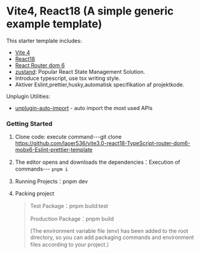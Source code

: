 # Vite4, React18 (A simple generic example template)

This starter template includes:

- [Vite 4](https://vitejs.dev/guide/)
- [React18](https://react.docschina.org/)
- [React Router dom 6](https://reactrouter.com/en/main)
- [zustand](https://github.com/pmndrs/zustand): Popular React State Management Solution.
- Introduce typescript, use tsx writing style.
- Aktiver Eslint,prettier,husky,automatisk specifikation af projektkode.

Unplugin Utilities:

- [unplugin-auto-import](https://github.com/antfu/unplugin-auto-import) - auto import the most used APIs

### Getting Started

1. Clone code: execute command---git clone https://github.com/laoer536/vite3.0-react18-TypeScript-router-dom6-mobx6-Eslint-prettier-template

2. The editor opens and downloads the dependencies：Execution of commands--- `pnpm i`

3. Running Projects：pnpm dev

4. Packing project

   > Test Package：pnpm build:test
   >
   > Production Package：pnpm build
   >
   > (The environment variable file (env) has been added to the root directory, so you can add packaging commands and environment files according to your project.）

